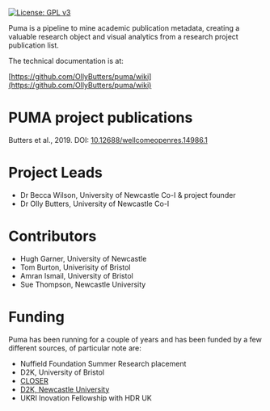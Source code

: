 [![License: GPL v3](https://img.shields.io/badge/License-GPLv3-blue.svg)](https://www.gnu.org/licenses/gpl-3.0)

Puma is a pipeline to mine academic publication metadata, creating a valuable research object and visual analytics from a research project publication list.

The technical documentation is at:

[https://github.com/OllyButters/puma/wiki](https://github.com/OllyButters/puma/wiki)

# PUMA project publications
Butters et al., 2019. DOI: [10.12688/wellcomeopenres.14986.1](https://dx.doi.org/10.12688%2Fwellcomeopenres.14986.1)

# Project Leads
* Dr Becca Wilson, University of Newcastle Co-I & project founder
* Dr Olly Butters, University of Newcastle Co-I

# Contributors
* Hugh Garner, University of Newcastle
* Tom Burton, Univerisity of Bristol
* Amran Ismail, University of Bristol
* Sue Thompson, Newcastle University

# Funding
Puma has been running for a couple of years and has been funded by a few different sources, of particular note are:
* Nuffield Foundation Summer Research placement
* D2K, University of Bristol
* [CLOSER](https://closer.ac.uk)
* [D2K, Newcastle University](https://research.ncl.ac.uk/d2k/)
* UKRI Inovation Fellowship with HDR UK
